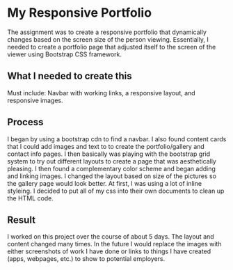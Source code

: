 # My Responsive Portfolio

The assignment was to create a responsive portfolio that dynamically changes based on the screen size of the person viewing. Essentially, I needed to create a portfolio page that adjusted itself to the screen of the viewer using Bootstrap CSS framework.

## What I needed to create this

Must include: Navbar with working links, a responsive layout, and responsive images.

## Process

I began by using a bootstrap cdn to find a navbar. I also found content cards that I could add images and text to to create the portfolio/gallery and contact info pages. I then basically was playing with the bootstrap grid system to try out different layouts to create a page that was aesthetically pleasing. I then found a complementary color scheme and began adding and linking images. I changed the layout based on size of the pictures so the gallery page would look better. At first, I was using a lot of inline styleing. I decided to put all of my css into their own documents to clean up the HTML code.

## Result

I worked on this project over the course of about 5 days. The layout and content changed many times. In the future I would replace the images with either screenshots of work I have done or links to things I have created (apps, webpages, etc.) to show to potential employers.



